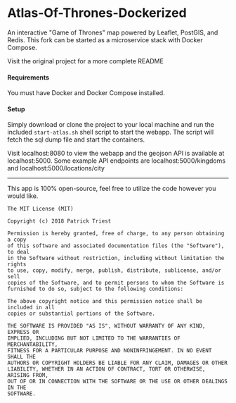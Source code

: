 # Atlas-Of-Thrones-Dockerized

An interactive "Game of Thrones" map powered by Leaflet, PostGIS, and Redis. This fork can be started as a microservice stack with Docker Compose.

Visit the original project for a more complete README

#### Requirements

You must have Docker and Docker Compose installed.

#### Setup

Simply download or clone the project to your local machine and run the included `start-atlas.sh` shell script to start the webapp. The script will fetch the sql dump file and start the containers.

Visit localhost:8080 to view the webapp and the geojson API is available at localhost:5000. Some example API endpoints are localhost:5000/kingdoms and localhost:5000/locations/city

___


This app is 100% open-source, feel free to utilize the code however you would like.

```
The MIT License (MIT)

Copyright (c) 2018 Patrick Triest

Permission is hereby granted, free of charge, to any person obtaining a copy
of this software and associated documentation files (the "Software"), to deal
in the Software without restriction, including without limitation the rights
to use, copy, modify, merge, publish, distribute, sublicense, and/or sell
copies of the Software, and to permit persons to whom the Software is
furnished to do so, subject to the following conditions:

The above copyright notice and this permission notice shall be included in all
copies or substantial portions of the Software.

THE SOFTWARE IS PROVIDED "AS IS", WITHOUT WARRANTY OF ANY KIND, EXPRESS OR
IMPLIED, INCLUDING BUT NOT LIMITED TO THE WARRANTIES OF MERCHANTABILITY,
FITNESS FOR A PARTICULAR PURPOSE AND NONINFRINGEMENT. IN NO EVENT SHALL THE
AUTHORS OR COPYRIGHT HOLDERS BE LIABLE FOR ANY CLAIM, DAMAGES OR OTHER
LIABILITY, WHETHER IN AN ACTION OF CONTRACT, TORT OR OTHERWISE, ARISING FROM,
OUT OF OR IN CONNECTION WITH THE SOFTWARE OR THE USE OR OTHER DEALINGS IN THE
SOFTWARE.
```
